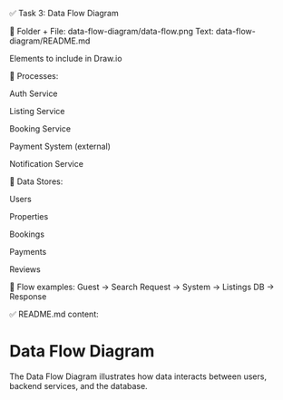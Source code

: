 ✅ Task 3: Data Flow Diagram

📌 Folder + File:
data-flow-diagram/data-flow.png
Text: data-flow-diagram/README.md

Elements to include in Draw.io

📌 Processes:

Auth Service

Listing Service

Booking Service

Payment System (external)

Notification Service

📌 Data Stores:

Users

Properties

Bookings

Payments

Reviews

📌 Flow examples:
Guest → Search Request → System → Listings DB → Response

✅ README.md content:

# Data Flow Diagram

The Data Flow Diagram illustrates how data interacts between users, backend services, and the database.


